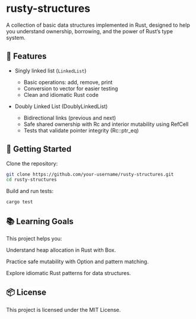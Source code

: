 # rusty-structures

A collection of basic data structures implemented in Rust, designed to help you understand ownership, borrowing, and the power of Rust’s type system.

## 🚀 Features

- Singly linked list (`LinkedList`)
    - Basic operations: add, remove, print
    - Conversion to vector for easier testing
    - Clean and idiomatic Rust code

- Doubly Linked List (DoublyLinkedList)
    - Bidirectional links (previous and next)
    - Safe shared ownership with Rc and interior mutability using RefCell
    - Tests that validate pointer integrity (Rc::ptr_eq)

## 🔧 Getting Started

Clone the repository:

```bash
git clone https://github.com/your-username/rusty-structures.git
cd rusty-structures
```

Build and run tests:
```bash
cargo test
```

## 📚 Learning Goals
This project helps you:

Understand heap allocation in Rust with Box.

Practice safe mutability with Option and pattern matching.

Explore idiomatic Rust patterns for data structures.

## 📦 License
This project is licensed under the MIT License.
